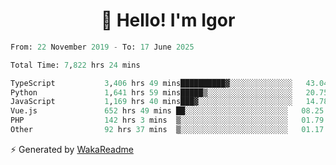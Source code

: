 <h1 align="center">👋 Hello! I'm Igor</h1>

<!--START_SECTION:waka-->

```python
From: 22 November 2019 - To: 17 June 2025

Total Time: 7,822 hrs 24 mins

TypeScript           3,406 hrs 49 mins██████████▓░░░░░░░░░░░░░░   43.04 %
Python               1,641 hrs 59 mins█████▒░░░░░░░░░░░░░░░░░░░   20.75 %
JavaScript           1,169 hrs 40 mins███▓░░░░░░░░░░░░░░░░░░░░░   14.78 %
Vue.js               652 hrs 49 mins ██░░░░░░░░░░░░░░░░░░░░░░░   08.25 %
PHP                  142 hrs 3 mins  ▒░░░░░░░░░░░░░░░░░░░░░░░░   01.79 %
Other                92 hrs 37 mins  ▒░░░░░░░░░░░░░░░░░░░░░░░░   01.17 %
```

<!--END_SECTION:waka-->

⚡ Generated by [WakaReadme](https://github.com/athul/waka-readme)
